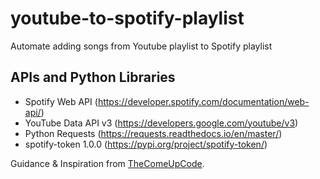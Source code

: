 # youtube-to-spotify-playlist
Automate adding songs from Youtube playlist to Spotify playlist

## APIs and Python Libraries
- Spotify Web API (https://developer.spotify.com/documentation/web-api/)
- YouTube Data API v3 (https://developers.google.com/youtube/v3)
- Python Requests (https://requests.readthedocs.io/en/master/)
- spotify-token 1.0.0 (https://pypi.org/project/spotify-token/)

Guidance & Inspiration from [TheComeUpCode](https://github.com/TheComeUpCode/SpotifyGeneratePlaylist).
